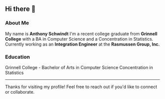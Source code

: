 ## Hi there 👋
### About Me
My name is **Anthony Schwindt**
I'm a recent college graduate from **Grinnell College** with a BA in Computer Science and a Concentration in Statistics. Currently working as an **Integration Engineer** at the **Rasmussen Group, Inc.**

### Education

Grinnell College - Bachelor of Arts in Computer Science
Concentration in Statistics

-----------------------------------------------------------------------------------------------------------------------------------------------------------------------------------------------------------
Thanks for visiting my profile! Feel free to reach out if you'd like to connect or collaborate.
